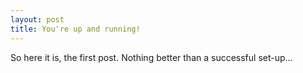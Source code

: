 ```yaml
---
layout: post
title: You're up and running!
---
```


So here it is, the first post. 
Nothing better than a successful set-up...